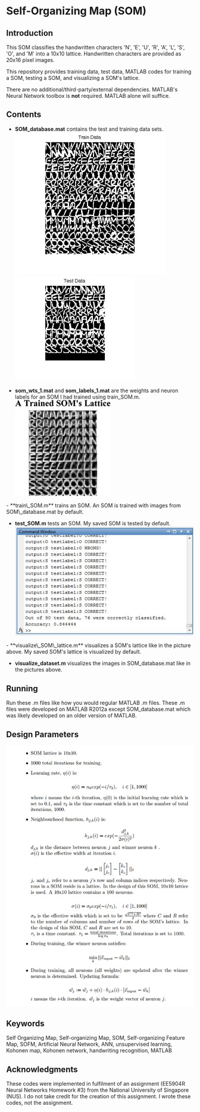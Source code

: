 # Self-Organizing Map (SOM) #
<p>

## Introduction ##
This SOM classifies the handwritten characters 'N', 'E', 'U', 'R', 'A', 'L', 'S', 'O', and 'M' into a 10x10 lattice.  Handwritten characters are provided as 20x16 pixel images.  

This repository provides training data, test data, MATLAB codes for training a SOM, testing a SOM, and visualizing a SOM's lattice.

There are no additional/third-party/external dependencies. MATLAB's Neural Network toolbox is **not** required. MATLAB alone will suffice.

## Contents ##

- **SOM\_database.mat** contains the test and training data sets.
![train data images](./res_for_readme/train_data_images.jpg)
![test data images](./res_for_readme/test_data_images.jpg)

- **som\_wts\_1.mat** and **som\_labels\_1.mat** are the weights and neuron labels for an SOM I had trained using train\_SOM.m.
![trained SOM lattice](./res_for_readme/trained_som_lattice.jpg)
<p>
- **train\_SOM.m** trains an SOM. An SOM is trained with images from SOM\_database.mat by default.

- **test\_SOM.m** tests an SOM. My saved SOM is tested by default.
![Output from testing an SOM](./res_for_readme/test_som_output.jpg)
<p>
- **visualize\_SOM\_lattice.m** visualizes a SOM's lattice like in the picture above. My saved SOM's lattice is visualized by default.

- **visualize\_dataset.m** visualizes the images in SOM_database.mat like in the pictures above.



## Running ##

Run these .m files like how you would regular MATLAB .m files.  These .m files were developed on MATLAB R2012a except SOM_database.mat which was likely developed on an older version of MATLAB.

## Design Parameters ##

![Design Parameters](./res_for_readme/design_parameters.png)


## Keywords ##
Self Organizing Map, Self-organizing Map, SOM, Self-organizing Feature Map, SOFM, Artificial Neural Network, ANN, unsupervised learning, Kohonen map, Kohonen network, handwriting recognition, MATLAB

## Acknowledgments ##

These codes were implemented in fulfilment of an assignment (EE5904R Neural Networks Homework #3) from the National University of Singapore (NUS).  I do not take credit for the creation of this assignment.  I wrote these codes, not the assignment.
